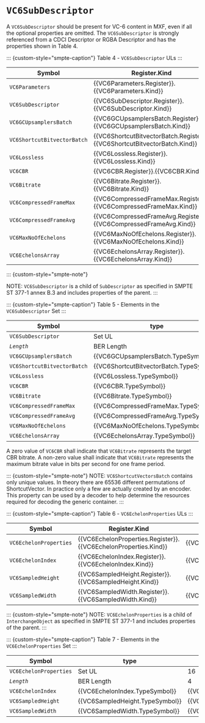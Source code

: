 # `VC6SubDescriptor`

A `VC6SubDescriptor` should be present for VC-6 content in MXF, even if all the
optional properties are omitted. The `VC6SubDescriptor` is strongly referenced
from a CDCI Descriptor or RGBA Descriptor and has the properties shown in
Table 4.

::: {custom-style="smpte-caption"}
Table 4 - `VC6SubDescriptor` ULs
:::

| Symbol                      | Register.Kind                                                             | Item UL                          |
|-----------------------------|---------------------------------------------------------------------------|----------------------------------|
| `VC6Parameters`             | {{VC6Parameters.Register}}.{{VC6Parameters.Kind}}                         | {{VC6Parameters.UL}}             |
| `VC6SubDescriptor`          | {{VC6SubDescriptor.Register}}.{{VC6SubDescriptor.Kind}}                   | {{VC6SubDescriptor.UL}}          |
| `VC6GCUpsamplersBatch`      | {{VC6GCUpsamplersBatch.Register}}.{{VC6GCUpsamplersBatch.Kind}}           | {{VC6GCUpsamplersBatch.UL}}      |
| `VC6ShortcutBitvectorBatch` | {{VC6ShortcutBitvectorBatch.Register}}.{{VC6ShortcutBitvectorBatch.Kind}} | {{VC6ShortcutBitvectorBatch.UL}} |
| `VC6Lossless`               | {{VC6Lossless.Register}}.{{VC6Lossless.Kind}}                             | {{VC6Lossless.UL}}               |
| `VC6CBR`                    | {{VC6CBR.Register}}.{{VC6CBR.Kind}}                                       | {{VC6CBR.UL}}                    |
| `VC6Bitrate`                | {{VC6Bitrate.Register}}.{{VC6Bitrate.Kind}}                               | {{VC6Bitrate.UL}}                |
| `VC6CompressedFrameMax`     | {{VC6CompressedFrameMax.Register}}.{{VC6CompressedFrameMax.Kind}}         | {{VC6CompressedFrameMax.UL}}     |
| `VC6CompressedFrameAvg`     | {{VC6CompressedFrameAvg.Register}}.{{VC6CompressedFrameAvg.Kind}}         | {{VC6CompressedFrameAvg.UL}}     |
| `VC6MaxNoOfEchelons`        | {{VC6MaxNoOfEchelons.Register}}.{{VC6MaxNoOfEchelons.Kind}}               | {{VC6MaxNoOfEchelons.UL}}        |
| `VC6EchelonsArray`          | {{VC6EchelonsArray.Register}}.{{VC6EchelonsArray.Kind}}                   | {{VC6EchelonsArray.UL}}          |

::: {custom-style="smpte-note"}

NOTE: `VC6SubDescriptor` is a child of `SubDescriptor` as specified in SMPTE ST
377-1 annex B.3 and includes properties of the parent.
:::

::: {custom-style="smpte-caption"}
Table 5 - Elements in the `VC6SubDescriptor` Set
:::

| Symbol                      | type                                     | Len                                  | Req? | Meaning                                  |
|-----------------------------|------------------------------------------|--------------------------------------|------| -----------------------------------------|
| `VC6SubDescriptor`          | Set UL                                   | 16                                   | Req  | {{VC6SubDescriptor.Definition}}          |
| _`Length`_                  | BER Length                               | 4                                    | Req  | Set Length                               |
| `VC6GCUpsamplersBatch`      | {{VC6GCUpsamplersBatch.TypeSymbol}}      | 8 + 16n                              | Opt  | {{VC6GCUpsamplersBatch.Definition}}      |
| `VC6ShortcutBitvectorBatch` | {{VC6ShortcutBitvectorBatch.TypeSymbol}} | 8 + 16n                              | Opt  | {{VC6ShortcutBitvectorBatch.Definition}} |
| `VC6Lossless`               | {{VC6Lossless.TypeSymbol}}               | {{VC6Lossless.TypeSize}}             | Opt  | {{VC6Lossless.Definition}}               |
| `VC6CBR`                    | {{VC6CBR.TypeSymbol}}                    | {{VC6CBR.TypeSize}}                  | Opt  | {{VC6CBR.Definition}}                    |
| `VC6Bitrate`                | {{VC6Bitrate.TypeSymbol}}                | {{VC6Bitrate.TypeSize}}              | Opt  | {{VC6Bitrate.Definition}}                |
| `VC6CompressedFrameMax`     | {{VC6CompressedFrameMax.TypeSymbol}}     | {{VC6CompressedFrameMax.TypeSize}}   | Opt  | {{VC6CompressedFrameMax.Definition}}     |
| `VC6CompressedFrameAvg`     | {{VC6CompressedFrameAvg.TypeSymbol}}     | {{VC6CompressedFrameAvg.TypeSize}}   | Opt  | {{VC6CompressedFrameAvg.Definition}}     |
| `VC6MaxNoOfEchelons`        | {{VC6MaxNoOfEchelons.TypeSymbol}}        | {{VC6MaxNoOfEchelons.TypeSize}}      | Opt  | {{VC6MaxNoOfEchelons.Definition}}        |
| `VC6EchelonsArray`          | {{VC6EchelonsArray.TypeSymbol}}          | 8 + 16n                              | Opt  | {{VC6EchelonsArray.Definition}}          |

A zero value of `VC6CBR` shall indicate that `VC6Bitrate` represents the target
CBR bitrate. A non-zero value shall indicate that `VC6Bitrate` represents the
maximum bitrate value in bits per second for one frame period.

::: {custom-style="smpte-note"}
NOTE: `VC6ShortcutVectorsBatch` contains only unique values. In theory there are
65536 different permutations of ShortcutVector. In practice only a few are
actually created by an encoder. This property can be used by a decoder to help
determine the resources required for decoding the generic container.
:::

::: {custom-style="smpte-caption"}
Table 6 - `VC6EchelonProperties` ULs
:::

| Symbol                 | Register.Kind                                                   | Item UL                     |
| -----------------------|---------------------------------------------------------------- |-----------------------------|
| `VC6EchelonProperties` | {{VC6EchelonProperties.Register}}.{{VC6EchelonProperties.Kind}} | {{VC6EchelonProperties.UL}} |
| `VC6EchelonIndex`      | {{VC6EchelonIndex.Register}}.{{VC6EchelonIndex.Kind}}           | {{VC6EchelonIndex.UL}}      |
| `VC6SampledHeight`     | {{VC6SampledHeight.Register}}.{{VC6SampledHeight.Kind}}         | {{VC6SampledHeight.UL}}     |
| `VC6SampledWidth`      | {{VC6SampledWidth.Register}}.{{VC6SampledWidth.Kind}}           | {{VC6SampledWidth.UL}}      |

::: {custom-style="smpte-note"}
NOTE: `VC6EchelonProperties` is a child of `InterchangeObject` as specified in
SMPTE ST 377-1 and includes properties of the parent.
:::

::: {custom-style="smpte-caption"}
Table 7 - Elements in the `VC6EchelonProperties` Set
:::

| Symbol                 | type                            | Len                           | Req? | Meaning                             |
| -----------------------|---------------------------------|-------------------------------|------|-------------------------------------|
| `VC6EchelonProperties` | Set UL                          | 16                            | Req  | {{VC6EchelonProperties.Definition}} |
| _`Length`_             | BER Length                      | 4                             | Req  | Set Length                          |
| `VC6EchelonIndex`      | {{VC6EchelonIndex.TypeSymbol}}  | {{VC6EchelonIndex.TypeSize}}  | Req  | {{VC6EchelonIndex.Definition}}      |
| `VC6SampledHeight`     | {{VC6SampledHeight.TypeSymbol}} | {{VC6SampledHeight.TypeSize}} | Req  | {{VC6SampledHeight.Definition}}     |
| `VC6SampledWidth`      | {{VC6SampledWidth.TypeSymbol}}  | {{VC6SampledWidth.TypeSize}}  | Req  | {{VC6SampledWidth.Definition}}      |
